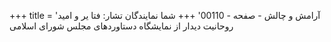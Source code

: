 +++
title = 'آرامش و چالش - صفحه - 00110'
+++
شما نمایندگان تشار: فتا یر و امید روحانیت دیدار از نمایشگاه دستاوردهای مجلس شورای اسلامی